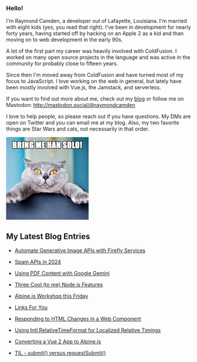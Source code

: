 ### Hello!

I'm Raymond Camden, a developer out of Lafayette, Louisiana. I'm married with eight kids (yes, you read that right). I've been in development for nearly forty years, having started off by hacking on an Apple 2 as a kid and than moving on to web development in the early 90s.

A lot of the first part my career was heavily involved with ColdFusion. I worked on many open source projects in the language and was active in the community for probably close to fifteen years. 

Since then I'm moved away from ColdFusion and have turned most of my focus to JavaScript. I love working on the web in general, but lately have been mostly involved with Vue.js, the Jamstack, and serverless. 

If you want to find out more about me, check out my [blog](https://www.raymondcamden.com) or follow me on Mastodon: <http://mastodon.social/@raymondcamden>

I love to help people, so please reach out if you have questions. My DMs are open on Twitter and you can email me at my blog. Also, my two favorite things are Star Wars and cats, not necessarily in that order.

![Star Wars cat](https://raw.githubusercontent.com/cfjedimaster/cfjedimaster/master/cat.jpg)

<!-- RSS -->
## My Latest Blog Entries

* [Automate Generative Image APIs with Firefly Services](https://www.raymondcamden.com/2024/03/26/automate-generative-image-apis-with-firefly-services)

* [Spam APIs in 2024](https://www.raymondcamden.com/2024/03/25/spam-apis-in-2024)

* [Using PDF Content with Google Gemini](https://www.raymondcamden.com/2024/03/22/using-pdf-content-with-google-gemini)

* [Three Cool (to me) Node.js Features](https://www.raymondcamden.com/2024/03/20/three-cool-to-me-nodejs-features)

* [Alpine.js Workshop this Friday](https://www.raymondcamden.com/2024/03/19/alpinejs-workshop-this-friday)

* [Links For You](https://www.raymondcamden.com/2024/03/17/links-for-you)

* [Responding to HTML Changes in a Web Component](https://www.raymondcamden.com/2024/03/13/responding-to-html-changes-in-a-web-component)

* [Using Intl.RelativeTimeFormat for Localized Relative Timings](https://www.raymondcamden.com/2024/03/07/using-intlrelativetimeformat-for-localized-relative-timings)

* [Converting a Vue 2 App to Alpine.js](https://www.raymondcamden.com/2024/03/04/converting-a-vue-2-app-to-alpinejs)

* [TIL - submit() versus requestSubmit()](https://www.raymondcamden.com/2024/03/01/til-submit-versus-requestsubmit)

<!-- ENDRSS -->

